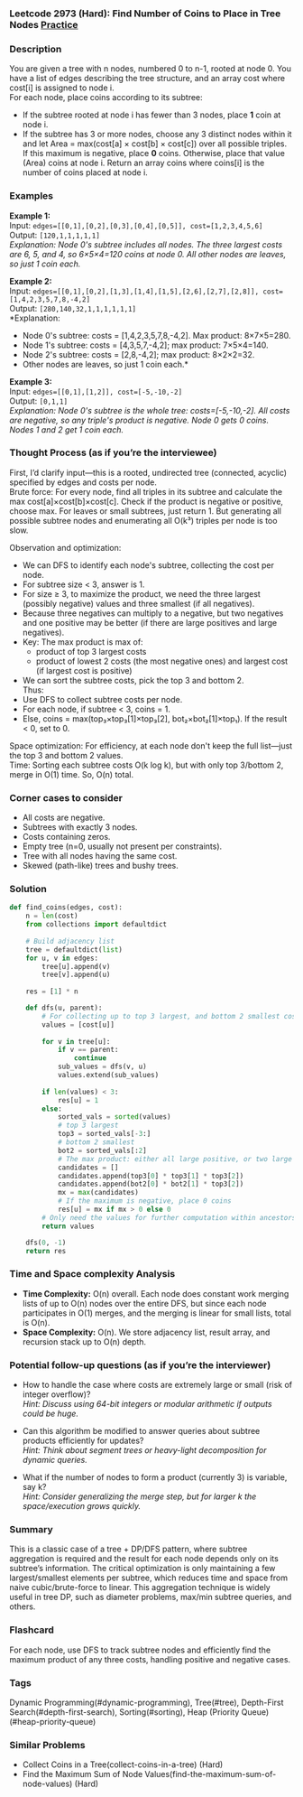 ### Leetcode 2973 (Hard): Find Number of Coins to Place in Tree Nodes [Practice](https://leetcode.com/problems/find-number-of-coins-to-place-in-tree-nodes)

### Description  
You are given a tree with n nodes, numbered 0 to n-1, rooted at node 0. You have a list of edges describing the tree structure, and an array cost where cost[i] is assigned to node i.  
For each node, place coins according to its subtree:
- If the subtree rooted at node i has fewer than 3 nodes, place **1** coin at node i.
- If the subtree has 3 or more nodes, choose any 3 distinct nodes within it and let Area = max(cost[a] × cost[b] × cost[c]) over all possible triples. If this maximum is negative, place **0** coins. Otherwise, place that value (Area) coins at node i.
Return an array coins where coins[i] is the number of coins placed at node i.

### Examples  

**Example 1:**  
Input: `edges=[[0,1],[0,2],[0,3],[0,4],[0,5]], cost=[1,2,3,4,5,6]`  
Output: `[120,1,1,1,1,1]`  
*Explanation: Node 0's subtree includes all nodes. The three largest costs are 6, 5, and 4, so 6×5×4=120 coins at node 0. All other nodes are leaves, so just 1 coin each.*

**Example 2:**  
Input: `edges=[[0,1],[0,2],[1,3],[1,4],[1,5],[2,6],[2,7],[2,8]], cost=[1,4,2,3,5,7,8,-4,2]`  
Output: `[280,140,32,1,1,1,1,1,1]`  
*Explanation:  
- Node 0's subtree: costs = [1,4,2,3,5,7,8,-4,2]. Max product: 8×7×5=280.  
- Node 1's subtree: costs = [4,3,5,7,-4,2]; max product: 7×5×4=140.  
- Node 2's subtree: costs = [2,8,-4,2]; max product: 8×2×2=32.  
- Other nodes are leaves, so just 1 coin each.*

**Example 3:**  
Input: `edges=[[0,1],[1,2]], cost=[-5,-10,-2]`  
Output: `[0,1,1]`  
*Explanation: Node 0's subtree is the whole tree: costs=[-5,-10,-2]. All costs are negative, so any triple's product is negative. Node 0 gets 0 coins. Nodes 1 and 2 get 1 coin each.*

### Thought Process (as if you’re the interviewee)  
First, I’d clarify input—this is a rooted, undirected tree (connected, acyclic) specified by edges and costs per node.  
Brute force: For every node, find all triples in its subtree and calculate the max cost[a]×cost[b]×cost[c]. Check if the product is negative or positive, choose max. For leaves or small subtrees, just return 1. But generating all possible subtree nodes and enumerating all O(k³) triples per node is too slow.

Observation and optimization:
- We can DFS to identify each node's subtree, collecting the cost per node.
- For subtree size < 3, answer is 1.
- For size ≥ 3, to maximize the product, we need the three largest (possibly negative) values and three smallest (if all negatives).
- Because three negatives can multiply to a negative, but two negatives and one positive may be better (if there are large positives and large negatives).
- Key: The max product is max of:
    - product of top 3 largest costs
    - product of lowest 2 costs (the most negative ones) and largest cost (if largest cost is positive)
- We can sort the subtree costs, pick the top 3 and bottom 2.  
Thus:
- Use DFS to collect subtree costs per node.
- For each node, if subtree < 3, coins = 1.
- Else, coins = max(top₃×top₃[1]×top₃[2], bot₂×bot₂[1]×top₁). If the result < 0, set to 0.
  
Space optimization: For efficiency, at each node don't keep the full list—just the top 3 and bottom 2 values.  
Time: Sorting each subtree costs O(k log k), but with only top 3/bottom 2, merge in O(1) time. So, O(n) total.

### Corner cases to consider  
- All costs are negative.
- Subtrees with exactly 3 nodes.
- Costs containing zeros.
- Empty tree (n=0, usually not present per constraints).
- Tree with all nodes having the same cost.
- Skewed (path-like) trees and bushy trees.

### Solution

```python
def find_coins(edges, cost):
    n = len(cost)
    from collections import defaultdict
    
    # Build adjacency list
    tree = defaultdict(list)
    for u, v in edges:
        tree[u].append(v)
        tree[v].append(u)
    
    res = [1] * n

    def dfs(u, parent):
        # For collecting up to top 3 largest, and bottom 2 smallest costs in subtree
        values = [cost[u]]
        
        for v in tree[u]:
            if v == parent:
                continue
            sub_values = dfs(v, u)
            values.extend(sub_values)
        
        if len(values) < 3:
            res[u] = 1
        else:
            sorted_vals = sorted(values)
            # top 3 largest
            top3 = sorted_vals[-3:]
            # bottom 2 smallest
            bot2 = sorted_vals[:2]
            # The max product: either all large positive, or two large negative + one positive
            candidates = []
            candidates.append(top3[0] * top3[1] * top3[2])
            candidates.append(bot2[0] * bot2[1] * top3[2])
            mx = max(candidates)
            # If the maximum is negative, place 0 coins
            res[u] = mx if mx > 0 else 0
        # Only need the values for further computation within ancestors
        return values

    dfs(0, -1)
    return res

```

### Time and Space complexity Analysis  

- **Time Complexity:** O(n) overall. Each node does constant work merging lists of up to O(n) nodes over the entire DFS, but since each node participates in O(1) merges, and the merging is linear for small lists, total is O(n).
- **Space Complexity:** O(n). We store adjacency list, result array, and recursion stack up to O(n) depth.

### Potential follow-up questions (as if you’re the interviewer)  

- How to handle the case where costs are extremely large or small (risk of integer overflow)?  
  *Hint: Discuss using 64-bit integers or modular arithmetic if outputs could be huge.*

- Can this algorithm be modified to answer queries about subtree products efficiently for updates?  
  *Hint: Think about segment trees or heavy-light decomposition for dynamic queries.*

- What if the number of nodes to form a product (currently 3) is variable, say k?  
  *Hint: Consider generalizing the merge step, but for larger k the space/execution grows quickly.*

### Summary
This is a classic case of a tree + DP/DFS pattern, where subtree aggregation is required and the result for each node depends only on its subtree’s information. The critical optimization is only maintaining a few largest/smallest elements per subtree, which reduces time and space from naive cubic/brute-force to linear. This aggregation technique is widely useful in tree DP, such as diameter problems, max/min subtree queries, and others.


### Flashcard
For each node, use DFS to track subtree nodes and efficiently find the maximum product of any three costs, handling positive and negative cases.

### Tags
Dynamic Programming(#dynamic-programming), Tree(#tree), Depth-First Search(#depth-first-search), Sorting(#sorting), Heap (Priority Queue)(#heap-priority-queue)

### Similar Problems
- Collect Coins in a Tree(collect-coins-in-a-tree) (Hard)
- Find the Maximum Sum of Node Values(find-the-maximum-sum-of-node-values) (Hard)
